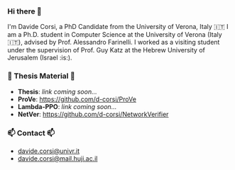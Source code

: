 ### Hi there 👋

I'm Davide Corsi, a PhD Candidate from the University of Verona, Italy :it:
I am a Ph.D. student in Computer Science at the University of Verona (Italy :it:), advised by Prof. Alessandro Farinelli. I worked as a visiting student under the supervision of Prof. Guy Katz at the Hebrew University of Jerusalem (Israel :is:).

### :ledger: Thesis Material :ledger:
- **Thesis**: *link coming soon...*
- **ProVe**: https://github.com/d-corsi/ProVe
- **Lambda-PPO**: *link coming soon...*
- **NetVer**: https://github.com/d-corsi/NetworkVerifier

### 📫 Contact 📫
- davide.corsi@univr.it
- davide.corsi@mail.huji.ac.il

<!--
**d-corsi/d-corsi** is a ✨ _special_ ✨ repository because its `README.md` (this file) appears on your GitHub profile.

Here are some ideas to get you started:

- 🔭 I’m currently working on ...
- 🌱 I’m currently learning ...
- 👯 I’m looking to collaborate on ...
- 🤔 I’m looking for help with ...
- 💬 Ask me about ...
- 📫 How to reach me: ...
- 😄 Pronouns: ...
- ⚡ Fun fact: ...
-->
